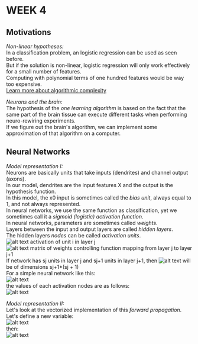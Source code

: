 # **WEEK 4**

## **Motivations**  

*Non-linear hypotheses:*  
In a classification problem, an logistic regression can be used as seen before.  
But if the solution is non-linear, logistic regression will only work effectively for a small number of features.  
Computing with polynomial terms of one hundred features would be way too expensive.  
[Learn more about algorithmic complexity](https://devopedia.org/algorithmic-complexity)

*Neurons and the brain:*  
The hypothesis of the *one learning algorithm* is based on the fact that the same part of the brain tissue can execute different tasks when performing neuro-rewiring experiments.  
If we figure out the brain's algorithm, we can implement some approximation of that algorithm on a computer.

## **Neural Networks**

*Model representation I:*  
Neurons are basically units that take inputs (dendrites) and channel output (axons).  
In our model, dendrites are the input features X and the output is the hypothesis function.  
In this model, the x0 input is sometimes called the *bias unit*, always equal to 1, and not always represented.  
In neural networks, we use the same function as classification, yet we sometimes call it a *sigmoid (logistic) activation function*.  
In neural networks, parameters are sometimes called *weights*.  
Layers between the input and output layers are called *hidden layers*.  
The hidden layers *nodes* can be called *activation units*.  
![alt text](https://i.imgur.com/VlBdVxy.png) activation of unit i in layer j  
![alt text](https://i.imgur.com/Y1a8z8e.png) matrix of weights controlling function mapping from layer j to layer j+1  
If network has sj units in layer j and sj+1 units in layer j+1, then ![alt text](https://i.imgur.com/Y1a8z8e.png) will be of dimensions sj+1*(sj + 1)  
For a simple neural network like this:  
![alt text](https://i.imgur.com/p3C2XQp.png)  
the values of each activation nodes are as follows:  
![alt text](https://i.imgur.com/hOc1s65.png)  

*Model representation II:*  
Let's look at the vectorized implementation of this *forward propagation*.  
Let's define a new variable:  
![alt text](https://i.imgur.com/LzFUXSE.png)  
then:  
![alt text](https://i.imgur.com/ENkwW52.png)  
